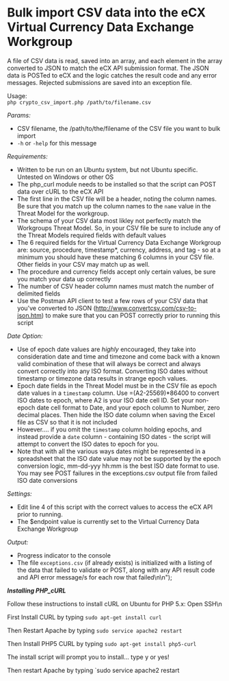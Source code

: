 # Bulk import CSV data into the eCX Virtual Currency Data Exchange Workgroup

A file of CSV data is read, saved into an array, and each element in the array converted to JSON to match the eCX API submission format.  The JSON data is POSTed to eCX and the logic catches the result code and any error messages.  Rejected submissions are saved into an exception file. 

Usage:  
`php crypto_csv_import.php /path/to/filename.csv`


*Params:*
- CSV filename, the /path/to/the/filename of the CSV file you want to bulk import
- `-h` or `-help` for this message

*Requirements:*
- Written to be run on an Ubuntu system, but not Ubuntu specific. Untested on Windows or other OS 
- The php_curl module needs to be installed so that the script can POST data over cURL to the eCX API
- The first line in the CSV file will be a header, noting the column names.  Be sure that you match up the column names to the `name` value in the Threat Model for the workgroup.
- The schema of your CSV data most likley not perfectly match the Workgroups Threat Model.  So, in your CSV file be sure to include any of the Threat Models required fields with default values
- The 6 required fields for the Virtual Currency Data Exchange Workgroup are: source, procedure, timestamp*, currency, address, and tag - so at a minimum you should have these matching 6 columns in your CSV file.  Other fields in your CSV may match up as well.
- The procedure and currency fields accept only certain values, be sure you match your data up correctly
- The number of CSV header column names must match the number of delimited fields
- Use the Postman API client to test a few rows of your CSV data that you've converted to JSON (http://www.convertcsv.com/csv-to-json.htm) to make sure that you can POST correctly prior to running this script

*Date Option:*
- Use of epoch date values are *highly* encouraged, they take into consideration date and time and timezone and come back with a known valid combination of these that will always be correct and always convert correctly into any ISO format.  Converting ISO dates without timestamp or timezone data results in strange epoch values.  
- Epoch date fields in the Threat Model must be in the CSV file as epoch date values in a `timestamp` column.  Use =(A2-25569)*86400 to convert ISO dates to epoch, where A2 is your ISO date cell ID.  Set your non-epoch date cell format to Date, and your epoch column to Number, zero decimal places.  Then hide the ISO date column when saving the Excel file as CSV so that it is not included  
- However.... if you omit the `timestamp` column holding epochs, and instead provide a `date` column - containing ISO dates - the script will attempt to convert the ISO dates to epoch for you.  
- Note that with all the various ways dates might be represented in a spreadsheet that the ISO date value may not be supported by the epoch conversion logic, mm-dd-yyy hh:mm is the best ISO date format to use.  You may see POST failures in the exceptions.csv output file from failed ISO date conversions

*Settings:*
- Edit line 4 of this script with the correct values to access the eCX API prior to running.
- The $endpoint value is currently set to the Virtual Currency Data Exchange Workgroup

*Output:* 
- Progress indicator to the console
- The file `exceptions.csv` (if already exists) is initialized with a listing of the data that failed to validate or POST, along with any API result code and API error message/s for each row that failed\n\n");

***Installing PHP_cURL***

Follow these instructions to install cURL on Ubuntu for PHP 5.x:
Open SSH\n

First Install CURL by typing `sudo apt-get install curl`

Then Restart Apache by typing `sudo service apache2 restart`

Then Install PHP5 CURL by typing `sudo apt-get install php5-curl`

The install script will prompt you to install... type y or yes!

Then restart Apache by typing `sudo service apache2 restart
